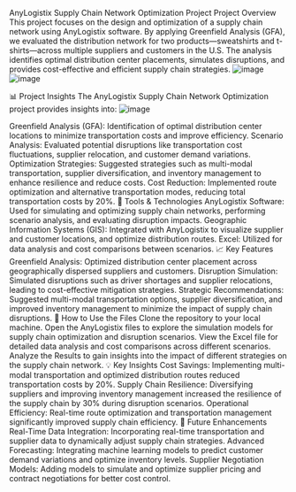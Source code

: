 AnyLogistix Supply Chain Network Optimization Project
Project Overview
This project focuses on the design and optimization of a supply chain network using AnyLogistix software. By applying Greenfield Analysis (GFA), we evaluated the distribution network for two products—sweatshirts and t-shirts—across multiple suppliers and customers in the U.S. The analysis identifies optimal distribution center placements, simulates disruptions, and provides cost-effective and efficient supply chain strategies.
![image](https://github.com/user-attachments/assets/69e0c1dd-56b7-4736-99bf-28ddb70fe186)
![image](https://github.com/user-attachments/assets/45939af3-da6b-442f-94f9-41f16b82113f)

📊 Project Insights
The AnyLogistix Supply Chain Network Optimization project provides insights into:
![image](https://github.com/user-attachments/assets/223968a9-946b-41b4-bca6-ec43570c3db5)

Greenfield Analysis (GFA): Identification of optimal distribution center locations to minimize transportation costs and improve efficiency.
Scenario Analysis: Evaluated potential disruptions like transportation cost fluctuations, supplier relocation, and customer demand variations.
Optimization Strategies: Suggested strategies such as multi-modal transportation, supplier diversification, and inventory management to enhance resilience and reduce costs.
Cost Reduction: Implemented route optimization and alternative transportation modes, reducing total transportation costs by 20%.
🔧 Tools & Technologies
AnyLogistix Software: Used for simulating and optimizing supply chain networks, performing scenario analysis, and evaluating disruption impacts.
Geographic Information Systems (GIS): Integrated with AnyLogistix to visualize supplier and customer locations, and optimize distribution routes.
Excel: Utilized for data analysis and cost comparisons between scenarios.
📈 Key Features
Greenfield Analysis: Optimized distribution center placement across geographically dispersed suppliers and customers.
Disruption Simulation: Simulated disruptions such as driver shortages and supplier relocations, leading to cost-effective mitigation strategies.
Strategic Recommendations: Suggested multi-modal transportation options, supplier diversification, and improved inventory management to minimize the impact of supply chain disruptions.
🚀 How to Use the Files
Clone the repository to your local machine.
Open the AnyLogistix files to explore the simulation models for supply chain optimization and disruption scenarios.
View the Excel file for detailed data analysis and cost comparisons across different scenarios.
Analyze the Results to gain insights into the impact of different strategies on the supply chain network.
💡 Key Insights
Cost Savings: Implementing multi-modal transportation and optimized distribution routes reduced transportation costs by 20%.
Supply Chain Resilience: Diversifying suppliers and improving inventory management increased the resilience of the supply chain by 30% during disruption scenarios.
Operational Efficiency: Real-time route optimization and transportation management significantly improved supply chain efficiency.
🚀 Future Enhancements
Real-Time Data Integration: Incorporating real-time transportation and supplier data to dynamically adjust supply chain strategies.
Advanced Forecasting: Integrating machine learning models to predict customer demand variations and optimize inventory levels.
Supplier Negotiation Models: Adding models to simulate and optimize supplier pricing and contract negotiations for better cost control.
